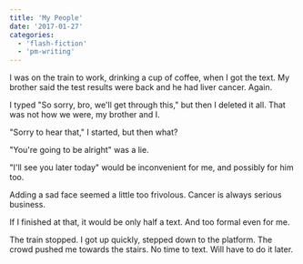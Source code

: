 ```yaml
---
title: 'My People'
date: '2017-01-27'
categories:
  - 'flash-fiction'
  - 'pm-writing'
---
```


I was on the train to work, drinking a cup of coffee, when I got the text. My
brother said the test results were back and he had liver cancer. Again.

I typed "So sorry, bro, we'll get through this," but then I deleted it all. That
was not how we were, my brother and I.

"Sorry to hear that," I started, but then what?

"You're going to be alright" was a lie.

"I'll see you later today" would be inconvenient for me, and possibly for him
too.

Adding a sad face seemed a little too frivolous. Cancer is always serious
business.

If I finished at that, it would be only half a text. And too formal even for me.

The train stopped. I got up quickly, stepped down to the platform. The crowd
pushed me towards the stairs. No time to text. Will have to do it later.
